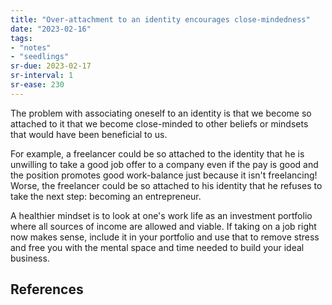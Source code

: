 ```yaml
---
title: "Over-attachment to an identity encourages close-mindedness"
date: "2023-02-16"
tags:
- "notes"
- "seedlings"
sr-due: 2023-02-17
sr-interval: 1
sr-ease: 230
---
```


The problem with associating oneself to an identity is that we become so attached to it that we become close-minded to other beliefs or mindsets that would have been beneficial to us.

For example, a freelancer could be so attached to the identity that he is unwilling to take a good job offer to a company even if the pay is good and the position promotes good work-balance just because it isn't freelancing! Worse, the freelancer could be so attached to his identity that he refuses to take the next step: becoming an entrepreneur.

A healthier mindset is to look at one's work life as an investment portfolio where all sources of income are allowed and viable. If taking on a job right now makes sense, include it in your portfolio and use that to remove stress and free you with the mental space and time needed to build your ideal business.

## References